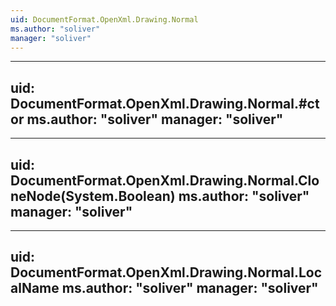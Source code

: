 ```yaml
---
uid: DocumentFormat.OpenXml.Drawing.Normal
ms.author: "soliver"
manager: "soliver"
---
```


---
uid: DocumentFormat.OpenXml.Drawing.Normal.#ctor
ms.author: "soliver"
manager: "soliver"
---

---
uid: DocumentFormat.OpenXml.Drawing.Normal.CloneNode(System.Boolean)
ms.author: "soliver"
manager: "soliver"
---

---
uid: DocumentFormat.OpenXml.Drawing.Normal.LocalName
ms.author: "soliver"
manager: "soliver"
---
